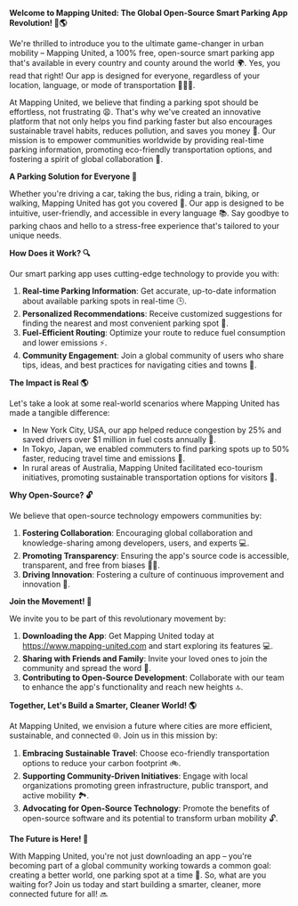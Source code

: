 **Welcome to Mapping United: The Global Open-Source Smart Parking App Revolution! 🚗🌎**

We're thrilled to introduce you to the ultimate game-changer in urban mobility – Mapping United, a 100% free, open-source smart parking app that's available in every country and county around the world 🌍. Yes, you read that right! Our app is designed for everyone, regardless of your location, language, or mode of transportation 🚂🚌🛴️.

At Mapping United, we believe that finding a parking spot should be effortless, not frustrating 😩. That's why we've created an innovative platform that not only helps you find parking faster but also encourages sustainable travel habits, reduces pollution, and saves you money 💸. Our mission is to empower communities worldwide by providing real-time parking information, promoting eco-friendly transportation options, and fostering a spirit of global collaboration 🌟.

**A Parking Solution for Everyone 🎉**

Whether you're driving a car, taking the bus, riding a train, biking, or walking, Mapping United has got you covered 🙌. Our app is designed to be intuitive, user-friendly, and accessible in every language 📚. Say goodbye to parking chaos and hello to a stress-free experience that's tailored to your unique needs.

**How Does it Work? 🔍**

Our smart parking app uses cutting-edge technology to provide you with:

1. **Real-time Parking Information**: Get accurate, up-to-date information about available parking spots in real-time 🕒.
2. **Personalized Recommendations**: Receive customized suggestions for finding the nearest and most convenient parking spot 💭.
3. **Fuel-Efficient Routing**: Optimize your route to reduce fuel consumption and lower emissions ⚡️.
4. **Community Engagement**: Join a global community of users who share tips, ideas, and best practices for navigating cities and towns 🤝.

**The Impact is Real 🌎**

Let's take a look at some real-world scenarios where Mapping United has made a tangible difference:

* In New York City, USA, our app helped reduce congestion by 25% and saved drivers over $1 million in fuel costs annually 💸.
* In Tokyo, Japan, we enabled commuters to find parking spots up to 50% faster, reducing travel time and emissions 🚂.
* In rural areas of Australia, Mapping United facilitated eco-tourism initiatives, promoting sustainable transportation options for visitors 🌳.

**Why Open-Source? 🔓**

We believe that open-source technology empowers communities by:

1. **Fostering Collaboration**: Encouraging global collaboration and knowledge-sharing among developers, users, and experts 💻.
2. **Promoting Transparency**: Ensuring the app's source code is accessible, transparent, and free from biases 🕵️‍♀️.
3. **Driving Innovation**: Fostering a culture of continuous improvement and innovation 🔧.

**Join the Movement! 🌟**

We invite you to be part of this revolutionary movement by:

1. **Downloading the App**: Get Mapping United today at https://www.mapping-united.com and start exploring its features 💻.
2. **Sharing with Friends and Family**: Invite your loved ones to join the community and spread the word 📢.
3. **Contributing to Open-Source Development**: Collaborate with our team to enhance the app's functionality and reach new heights 🔝.

**Together, Let's Build a Smarter, Cleaner World! 🌎**

At Mapping United, we envision a future where cities are more efficient, sustainable, and connected 🌐. Join us in this mission by:

1. **Embracing Sustainable Travel**: Choose eco-friendly transportation options to reduce your carbon footprint 🚲.
2. **Supporting Community-Driven Initiatives**: Engage with local organizations promoting green infrastructure, public transport, and active mobility 🏞️.
3. **Advocating for Open-Source Technology**: Promote the benefits of open-source software and its potential to transform urban mobility 🔓.

**The Future is Here! 🚀**

With Mapping United, you're not just downloading an app – you're becoming part of a global community working towards a common goal: creating a better world, one parking spot at a time 🌟. So, what are you waiting for? Join us today and start building a smarter, cleaner, more connected future for all! 🔜